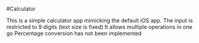#Calculator


This is a simple calculator app mimicking the default iOS app.
The input is restricted to 9 digits (text size is fixed)
It allows multiple operations in one go
Percentage conversion has not been implemented
